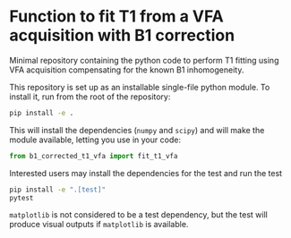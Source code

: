# Function to fit T1 from a VFA acquisition with B1 correction

Minimal repository containing the python code to perform T1 fitting using VFA acquisition compensating for the known B1 inhomogeneity.

This repository is set up as an installable single-file python module. To install it, run from the root of the repository:

```sh
pip install -e .
```
This will install the dependencies (`numpy` and `scipy`) and will make the module available, letting you use in your code:

``` python
from b1_corrected_t1_vfa import fit_t1_vfa
```

Interested users may install the dependencies for the test and run the test

```sh
pip install -e ".[test]"
pytest
```

`matplotlib` is not considered to be a test dependency, but the test will produce visual outputs if `matplotlib` is available.
